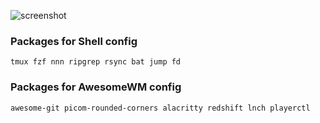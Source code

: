 ![screenshot](./screenshot.png)

### Packages for Shell config

```
tmux fzf nnn ripgrep rsync bat jump fd
```


### Packages for AwesomeWM config

```
awesome-git picom-rounded-corners alacritty redshift lnch playerctl 
```
